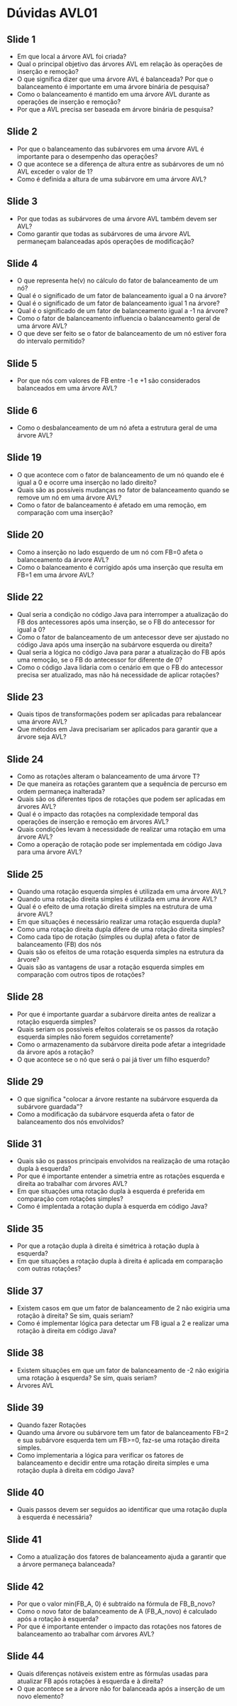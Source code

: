 # Dúvidas AVL01


## Slide 1

- Em que local a árvore AVL foi criada?
- Qual o principal objetivo das árvores AVL em relação às operações de inserção e remoção?
- O que significa dizer que uma árvore AVL é balanceada?
Por que o balanceamento é importante em uma árvore binária de pesquisa?
- Como o balanceamento é mantido em uma árvore AVL durante as operações de inserção e remoção?
- Por que a AVL precisa ser baseada em árvore binária de pesquisa?

## Slide 2

- Por que o balanceamento das subárvores em uma árvore AVL é importante para o desempenho das operações?
- O que acontece se a diferença de altura entre as subárvores de um nó AVL exceder o valor de 1?
- Como é definida a altura de uma subárvore em uma árvore AVL?

## Slide 3

- Por que todas as subárvores de uma árvore AVL também devem ser AVL?
- Como garantir que todas as subárvores de uma árvore AVL permaneçam balanceadas após operações de modificação?


## Slide 4

- O que representa he(v) no cálculo do fator de balanceamento de um nó?
- Qual é o significado de um fator de balanceamento igual a 0 na árvore?
- Qual é o significado de um fator de balanceamento igual 1 na árvore?
- Qual é o significado de um fator de balanceamento igual a -1 na árvore?
- Como o fator de balanceamento influencia o balanceamento geral de uma árvore AVL?
- O que deve ser feito se o fator de balanceamento de um nó estiver fora do intervalo permitido?

## Slide 5
- Por que nós com valores de FB entre -1 e +1 são considerados balanceados em uma árvore AVL?

## Slide 6
- Como o desbalanceamento de um nó afeta a estrutura geral de uma árvore AVL?


## Slide 19

- O que acontece com o fator de balanceamento  de um nó quando ele é igual a 0 e ocorre uma inserção no lado direito?
- Quais são as possíveis mudanças no fator de balanceamento quando se remove um nó em uma árvore AVL?
- Como o fator de balanceamento é afetado em uma remoção, em comparação com uma inserção?

## Slide 20

- Como a inserção no lado esquerdo de um nó com FB=0 afeta o balanceamento da árvore AVL?
- Como o balanceamento é corrigido após uma inserção que resulta em FB=1 em uma árvore AVL?

## Slide 22
- Qual seria a condição no código Java para interromper a atualização do FB dos antecessores após uma inserção, se o FB do antecessor for igual a 0?
- Como o fator de balanceamento de um antecessor deve ser ajustado no código Java após uma inserção na subárvore esquerda ou direita?
- Qual seria a lógica no código Java para parar a atualização do FB após uma remoção, se o FB do antecessor for diferente de 0?
- Como o código Java lidaria com o cenário em que o FB do antecessor precisa ser atualizado, mas não há necessidade de aplicar rotações?

## Slide 23

- Quais tipos de transformações podem ser aplicadas para rebalancear uma árvore AVL?
- Que métodos em Java precisariam ser aplicados para garantir que a árvore seja AVL?


## Slide 24

- Como as rotações alteram o balanceamento de uma árvore T?
- De que maneira as rotações garantem que a sequência de percurso em ordem permaneça inalterada?
- Quais são os diferentes tipos de rotações que podem ser aplicadas em árvores AVL?
- Qual é o impacto das rotações na complexidade temporal das operações de inserção e remoção em árvores AVL?
- Quais condições levam à necessidade de realizar uma rotação em uma árvore AVL?
- Como a operação de rotação pode ser implementada em código Java para uma árvore AVL?


## Slide 25

- Quando uma rotação esquerda simples é utilizada em uma árvore AVL?
- Quando uma rotação direita simples é utilizada em uma árvore AVL?
- Qual é o efeito de uma rotação direita simples na estrutura de uma árvore AVL?
- Em que situações é necessário realizar uma rotação esquerda dupla?
- Como uma rotação direita dupla difere de uma rotação direita simples?
- Como cada tipo de rotação (simples ou dupla) afeta o fator de balanceamento (FB) dos nós
- Quais são os efeitos de uma rotação esquerda simples na estrutura da árvore?
- Quais são as vantagens de usar a rotação esquerda simples em comparação com outros tipos de rotações?


## Slide 28

- Por que é importante guardar a subárvore direita antes de realizar a rotação esquerda simples?
- Quais seriam os possíveis efeitos colaterais se os passos da rotação esquerda simples não forem seguidos corretamente?
- Como o armazenamento da subárvore direita pode afetar a integridade da árvore após a rotação?
- O que acontece se o nó que será o pai já tiver um filho esquerdo?

## Slide 29

- O que significa "colocar a árvore restante na subárvore esquerda da subárvore guardada"?
- Como a modificação da subárvore esquerda afeta o fator de balanceamento dos nós envolvidos?


## Slide 31
- Quais são os  passos principais envolvidos na realização de uma rotação dupla à esquerda?
- Por que é importante entender a simetria entre as rotações esquerda e direita ao trabalhar com árvores AVL?
- Em que situações uma rotação dupla à esquerda é preferida em comparação com rotações simples?
- Como é implentada a rotação dupla à esquerda em código Java?

## Slide 35
- Por que a rotação dupla à direita é simétrica à rotação dupla à esquerda?
- Em que situações a rotação dupla à direita é aplicada em comparação com outras rotações?

## Slide 37

- Existem casos em que um fator de balanceamento de 2 não exigiria uma rotação à direita? Se sim, quais seriam?
- Como é implementar lógica para detectar um FB igual a 2 e realizar uma rotação à direita em código Java?


## Slide 38

- Existem situações em que um fator de balanceamento de -2 não exigiria uma rotação à esquerda? Se sim, quais seriam?
- Árvores AVL
## Slide 39
- Quando fazer Rotações
- Quando uma árvore ou subárvore tem
um fator de balanceamento FB=2 e
sua subárvore esquerda tem um
FB>=0, faz-se uma rotação direita
simples. 
- Como implementaria a lógica para verificar os fatores de balanceamento e decidir entre uma rotação direita simples e uma rotação dupla à direita em código Java?

## Slide 40

- Quais passos devem ser seguidos ao identificar que uma rotação dupla à esquerda é necessária?

## Slide 41
- Como a atualização dos fatores de balanceamento ajuda a garantir que a árvore permaneça balanceada?

## Slide 42

- Por que o valor min(FB_A, 0) é subtraído na fórmula de FB_B_novo?
- Como o novo fator de balanceamento de A (FB_A_novo) é calculado após a rotação à esquerda?
- Por que é importante entender o impacto das rotações nos fatores de balanceamento ao trabalhar com árvores AVL?


## Slide 44
- Quais diferenças notáveis existem entre as fórmulas usadas para atualizar FB após rotações à esquerda e à direita?
- O que acontece se a árvore não for balanceada após a inserção de um novo elemento?

